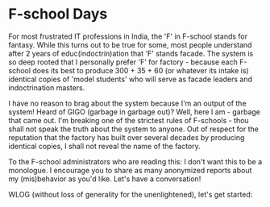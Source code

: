 # F-school Days

For most frustrated IT professions in India, the 'F' in F-school stands for fantasy. While this turns out to be true for some, most people understand after 2 years of educ(indoctrin)ation that 'F' stands facade. The system is so deep rooted that I personally prefer 'F' for factory - because each F-school does its best to produce 300 + 35 + 60 (or whatever its intake is) identical copies of 'model students' who will serve as facade leaders and indoctrination masters.

I have no reason to brag about the system because I'm an output of the system! Heard of GIGO (garbage in garbage out)? Well, here I am - garbage that came out. I'm breaking one of the strictest rules of F-schools - thou shall not speak the truth about the system to anyone. Out of respect for the reputation that the factory has built over several decades by producing identical copies, I shall not reveal the name of the factory.

To the F-school administrators who are reading this: I don't want this to be a monologue. I encourage you to share as many anonymized reports about my (mis)behavior as you'd like. Let's have a conversation!

WLOG (without loss of generality for the unenlightened), let's get started:

